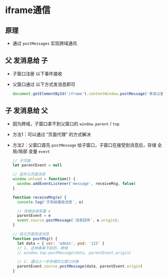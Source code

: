 # iframe通信

## 原理

- 通过 `postMessages` 实现跨域通讯

## 父 发消息给 子

- 子窗口注册 以下事件接收

- 父窗口通过 以下方式发消息即可

    ```js
    document.getElementById('iframe').contentWindow.postMessage('来自父窗口的消息', 'c.aaa.com')
    ```

## 子 发消息给 父

- 因为跨域，子窗口拿不到父窗口的 `window.parent` / `top`

- 方法1：可以通过 “页面代理” 的方式解决

- 方法2：父窗口首先 `postMessage` 给子窗口，子窗口在接受到消息后，存储 全局/局部 变量 `evevt`

    ```js
    // 子页面
    let parentEvent = null

    // 监听父页面消息
    window.onload = function() {
      window.addEventListener('message', receiveMsg, false)
    }

    function receiveMsg(e) {
      console.log('子系统接收消息', e)

      // 存储全局变量 e
      parentEvent = e
      event.source.postMessage('消息回传', e.origin);
    }

    // 给父页面发送消息
    function postMsg() {
      let data = { usr: 'admin', psd: '123' }
      // 1. 这种事拿不到的，跨域
      // window.top.postMessage(data, parentEvent.origin)

      // 2. 通过上一步存储的父窗口对象
      parentEvent.source.postMessage(data, parentEvent.origin)
    }
    ```

